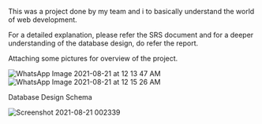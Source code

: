 This was a project done by my team and i to basically understand the world of web development.

For a detailed explanation, please refer the SRS document and for a deeper understanding of the database design, do refer the report.

Attaching some pictures for overview of the project.

![WhatsApp Image 2021-08-21 at 12 13 47 AM](https://user-images.githubusercontent.com/41735734/130280228-9ea80ae3-d34a-4fe2-8aba-a37f821c37a2.jpeg)
![WhatsApp Image 2021-08-21 at 12 15 26 AM](https://user-images.githubusercontent.com/41735734/130280229-372f5ad3-c3b4-40dc-8f96-73502b2022fa.jpeg)

Database Design Schema

![Screenshot 2021-08-21 002339](https://user-images.githubusercontent.com/41735734/130280657-452a6476-520a-4ab4-bc6a-9086ad25bbf8.png)

